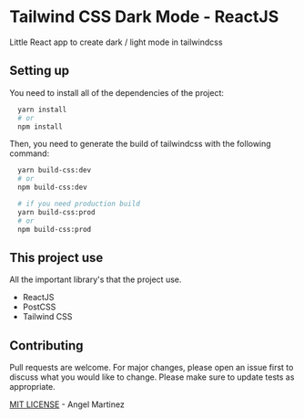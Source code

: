 # Tailwind CSS Dark Mode - ReactJS

Little React app to create dark / light mode in tailwindcss

## Setting up

You need to install all of the dependencies of the project:

```sh
  yarn install
  # or
  npm install
```

Then, you need to generate the build of tailwindcss with the following command:

```sh
  yarn build-css:dev
  # or
  npm build-css:dev

  # if you need production build
  yarn build-css:prod
  # or
  npm build-css:prod
```

## This project use

All the important library's that the project use.

- ReactJS
- PostCSS
- Tailwind CSS

## Contributing

Pull requests are welcome. For major changes, please open an issue first to discuss what you would like to change. Please make sure to update tests as appropriate.

[MIT LICENSE](LICENSE) - Angel Martinez
